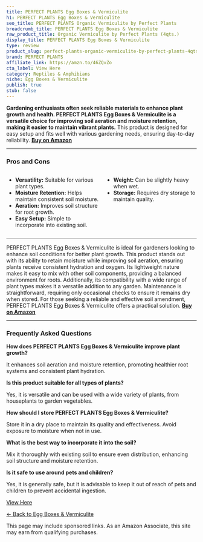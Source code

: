 ```yaml
---
title: PERFECT PLANTS Egg Boxes & Vermiculite
h1: PERFECT PLANTS Egg Boxes & Vermiculite
seo_title: PERFECT PLANTS Organic Vermiculite by Perfect Plants
breadcrumb_title: PERFECT PLANTS Egg Boxes & Vermiculite
raw_product_title: Organic Vermiculite by Perfect Plants (4qts.)
display_title: PERFECT PLANTS Egg Boxes & Vermiculite
type: review
product_slug: perfect-plants-organic-vermiculite-by-perfect-plants-4qts-
brand: PERFECT PLANTS
affiliate_link: https://amzn.to/46ZQvZo
cta_label: View Here
category: Reptiles & Amphibians
niche: Egg Boxes & Vermiculite
publish: true
stub: false
---
```


<div id="intro" class="full-width">
  <p><strong>Gardening enthusiasts often seek reliable materials to enhance plant growth and health. PERFECT PLANTS Egg Boxes & Vermiculite is a versatile choice for improving soil aeration and moisture retention, making it easier to maintain vibrant plants.</strong> This product is designed for easy setup and fits well with various gardening needs, ensuring day-to-day reliability. <a href="https://amzn.to/46ZQvZo" rel="nofollow sponsored noopener" target="_blank"><strong>Buy on Amazon</strong></a></p>
</div>

<hr />
<h3 id="pros-cons">Pros and Cons</h3>
<div class="pc-grid" style="display:grid;grid-template-columns:1fr 1fr;gap:16px;">
  <ul>
    <li><strong>Versatility:</strong> Suitable for various plant types.</li>
    <li><strong>Moisture Retention:</strong> Helps maintain consistent soil moisture.</li>
    <li><strong>Aeration:</strong> Improves soil structure for root growth.</li>
    <li><strong>Easy Setup:</strong> Simple to incorporate into existing soil.</li>
  </ul>
  <ul>
    <li><strong>Weight:</strong> Can be slightly heavy when wet.</li>
    <li><strong>Storage:</strong> Requires dry storage to maintain quality.</li>
  </ul>
</div>
<hr />

<div class="full-width">
  <p>PERFECT PLANTS Egg Boxes & Vermiculite is ideal for gardeners looking to enhance soil conditions for better plant growth. This product stands out with its ability to retain moisture while improving soil aeration, ensuring plants receive consistent hydration and oxygen. Its lightweight nature makes it easy to mix with other soil components, providing a balanced environment for roots. Additionally, its compatibility with a wide range of plant types makes it a versatile addition to any garden. Maintenance is straightforward, requiring only occasional checks to ensure it remains dry when stored. For those seeking a reliable and effective soil amendment, PERFECT PLANTS Egg Boxes & Vermiculite offers a practical solution. <a href="https://amzn.to/46ZQvZo" rel="nofollow sponsored noopener" target="_blank"><strong>Buy on Amazon</strong></a></p>
</div>

<hr />
<h3 id="faqs">Frequently Asked Questions</h3>

<p><strong>How does PERFECT PLANTS Egg Boxes & Vermiculite improve plant growth?</strong></p>
<p>It enhances soil aeration and moisture retention, promoting healthier root systems and consistent plant hydration.</p>

<p><strong>Is this product suitable for all types of plants?</strong></p>
<p>Yes, it is versatile and can be used with a wide variety of plants, from houseplants to garden vegetables.</p>

<p><strong>How should I store PERFECT PLANTS Egg Boxes & Vermiculite?</strong></p>
<p>Store it in a dry place to maintain its quality and effectiveness. Avoid exposure to moisture when not in use.</p>

<p><strong>What is the best way to incorporate it into the soil?</strong></p>
<p>Mix it thoroughly with existing soil to ensure even distribution, enhancing soil structure and moisture retention.</p>

<p><strong>Is it safe to use around pets and children?</strong></p>
<p>Yes, it is generally safe, but it is advisable to keep it out of reach of pets and children to prevent accidental ingestion.</p>
<p><a class="btn" href="https://amzn.to/46ZQvZo" target="_blank" rel="nofollow sponsored noopener">View Here</a></p>
<p><a href="/roundups/reptiles-amphibians/egg-boxes-vermiculite/">← Back to Egg Boxes & Vermiculite</a></p>
<aside class="disclosure">This page may include sponsored links. As an Amazon Associate, this site may earn from qualifying purchases.</aside>
